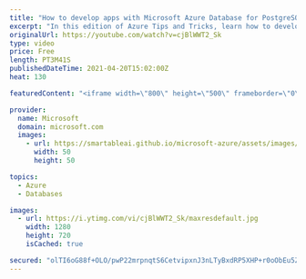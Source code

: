 ```yaml
---
title: "How to develop apps with Microsoft Azure Database for PostgreSQL | Azure Tips and Tricks"
excerpt: "In this edition of Azure Tips and Tricks, learn how to develop apps with Azure Database for PostgreSQL using best practices.    For more tips and tricks, visit: https://aka.ms/azuretipsandtricks    Get started with 12 months of free services and $200 USD in credit. Create your free account today with"
originalUrl: https://youtube.com/watch?v=cjBlWWT2_Sk
type: video
price: Free
length: PT3M41S
publishedDateTime: 2021-04-20T15:02:00Z
heat: 130

featuredContent: "<iframe width=\"800\" height=\"500\" frameborder=\"0\" src=\"https://www.youtube.com/embed/cjBlWWT2_Sk\" allow=\"accelerometer; autoplay; encrypted-media; gyroscope; picture-in-picture\" allowfullscreen></iframe>"

provider:
  name: Microsoft
  domain: microsoft.com
  images:
    - url: https://smartableai.github.io/microsoft-azure/assets/images/organizations/microsoft.com-50x50.jpg
      width: 50
      height: 50

topics:
  - Azure
  - Databases

images:
  - url: https://i.ytimg.com/vi/cjBlWWT2_Sk/maxresdefault.jpg
    width: 1280
    height: 720
    isCached: true

secured: "olTI6oG88f+OLO/pwP22mrpnqtS6CetvipxnJ3nLTyBxdRP5XHP+r0oObEu5ZxrRtwqPb4z57o6aSOHTdV7Z78Tvlvx/o7yteoX7cKbvAYBrX5OinzEIkfHLnNeb/pyzilXrZy2fvNRUFBZ/v+GVSZ88oCdm69Gw7muIE2/xFTxrBQzgo+b0pOyhr4mdEyYewYVjYSeoV/cJ6S7f5dgQITrkPWmjljg5FZuPkY0dyxrGgMDH6l5Flf0WySgC3qQDhZi+Uprd2JYDucovnx8AsdjUA6KEuN4OvTPUogqLjzW+HLcXDbE5KYCtwFkopkF8fUl9JCNIpKmTOI+00eKxsg/lTJDeJsI9eCcho4wgecuKKOvih5cmH8ipHyG5MXPX8br5xwID98MkJWxHSbhk/q6Kzm00lBBaALxE+bLV28I=;blcRhuoJJqGg1FQD2e+79g=="
---
```


